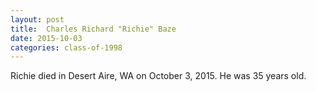 ```yaml
---
layout: post
title:  Charles Richard "Richie" Baze
date: 2015-10-03
categories: class-of-1998
---
```

Richie died in Desert Aire, WA on October 3, 2015.  He was 35 years old.
